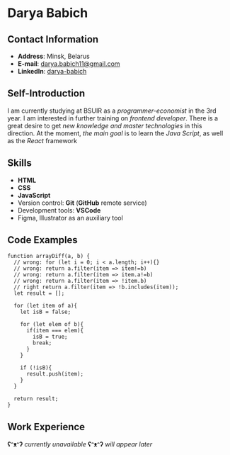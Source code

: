 # Darya Babich

## Contact Information
- **Address**: Minsk, Belarus 
- **E-mail**: [darya.babich11@gmail.com](https://darya.babich11@gmail.com)
- **LinkedIn**: [darya-babich](https://www.linkedin.com/in/darya-babich)

## Self-Introduction
I am currently studying at BSUIR as a *programmer-economist* in the 3rd year. I am interested in further training on *frontend developer*. There is a great desire to get *new knowledge and master technologies* in this direction. At the moment, *the main goal* is to learn the *Java Script*, as well as the *React* framework

## Skills
- **HTML**
- **CSS**
- **JavaScript**
- Version control: **Git** (**GitHub** remote service)
- Development tools: **VSCode**
- Figma, Illustrator as an auxiliary tool

## Code Examples
```
function arrayDiff(a, b) {
  // wrong: for (let i = 0; i < a.length; i++){}
  // wrong: return a.filter(item => item!=b)
  // wrong: return a.filter(item => item.a!=b)
  // wrong: return a.filter(item => !item.b)
  // right return a.filter(item => !b.includes(item));
  let result = [];
  
  for (let item of a){
    let isB = false;
    
    for (let elem of b){
      if(item === elem){
        isB = true;
        break;
      }
    }
    
    if (!isB){
      result.push(item);
    }
  }
  
  return result;
}
```

## Work Experience
**ʕᵔᴥᵔʔ** *currently unavailable* **ʕᵔᴥᵔʔ**
            *will appear later*
